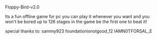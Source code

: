 Floppy-Bird-v2.0

Its a fun offline game for pc you can play it whenever you want and you won't be bored
up to 126 stages in the game be the first one to beat it!


special thanks to:
sammy923
foundationisnotgood_12
IAMN0TFORSAL_E
